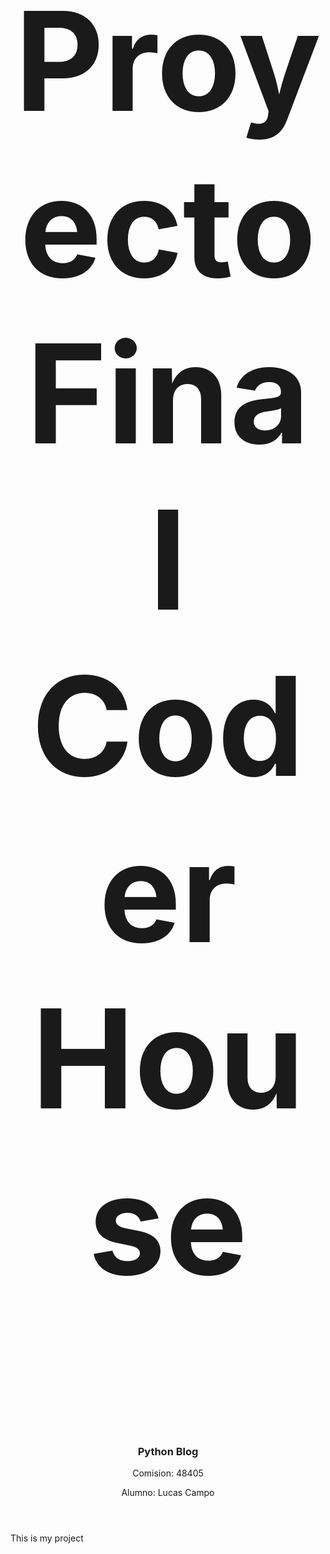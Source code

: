 <!DOCTYPE html>
<html>
    <body>
      <header>
          <h3 style="font-size:220px">Proyecto Final Coder House</h3>
          <h3>Python Blog</h3>
          <p>Comision: 48405</p>
          <p>Alumno: Lucas Campo</p>
      </header>
      <div>
          <p>This is my project</p>
      </div>
  </body>
</html>
